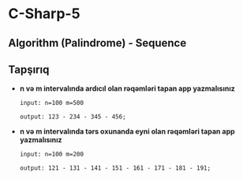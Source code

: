 # C-Sharp-5
## Algorithm (Palindrome) - Sequence

## Tapşırıq	

- **n və m intervalında ardıcıl olan rəqəmləri tapan app yazmalısınız**

   ``input: n=100 m=500``
   
   ``output: 123 - 234 - 345 - 456;``
   
- **n və m intervalında tərs oxunanda eyni olan rəqəmləri tapan app yazmalısınız**

   ``input: n=100 m=200``
   
   ``output: 121 - 131 - 141 - 151 - 161 - 171 - 181 - 191;``

